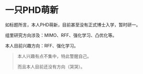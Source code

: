 # 一只PHD萌新

如标题所言，本人PHD萌新，目前甚至没有正式博士入学，暂时研一。

组里研究方向涉及：MIMO、RFF、强化学习、凸优化等。

本人目前兴趣方向：RFF、强化学习。

> 本人兴趣有点不集中，特此警醒自己。
>
> 而且本人目前还没有方向（哭哭）。